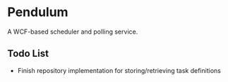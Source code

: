 Pendulum
========

A WCF-based scheduler and polling service.


Todo List
---------

* Finish repository implementation for storing/retrieving task definitions
